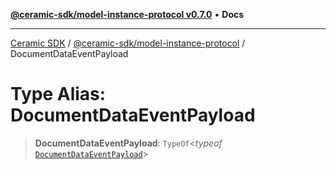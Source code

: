 [**@ceramic-sdk/model-instance-protocol v0.7.0**](../README.md) • **Docs**

***

[Ceramic SDK](../../../README.md) / [@ceramic-sdk/model-instance-protocol](../README.md) / DocumentDataEventPayload

# Type Alias: DocumentDataEventPayload

> **DocumentDataEventPayload**: `TypeOf`\<*typeof* [`DocumentDataEventPayload`](../variables/DocumentDataEventPayload.md)\>
